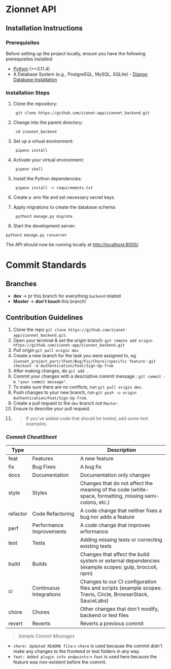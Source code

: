 # Zionnet API

## Installation Instructions

### Prerequisites

Before setting up the project locally, ensure you have the following prerequisites installed:

- [Python](https://www.python.org/downloads/) (>=3.11.4)
- A Database System (e.g., PostgreSQL, MySQL, SQLite) - [Django Database Installation](https://www.djangoproject.com/download/#database-installation)

### Installation Steps

1. Clone the repository:

        git clone https://github.com/zionet-app/zionnet_backend.git


2. Change into the parent directory:

        cd zionnet_backend


3. Set up a virtual environment:

        pipenv install


4. Activate your virtual environment:

        pipenv shell


5. Install the Python dependencies:

        pipenv install -r requirements.txt


6. Create a .env file and set necessary secret keys.


7. Apply migrations to create the database schema:

        python3 manage.py migrate


8. Start the development server: 
 ```
 python3 manage.py runserver
 ```

The API should now be running locally at [http://localhost:8000/](http://localhost:8000/).


# Commit Standards

## Branches

- **dev** -> pr this branch for everything `backend` related
- **Master** -> **don't touch** this branch!

## Contribution Guidelines

1. Clone the repo `git clone https://github.com/zionet-app/zionnet_backend.git`.
2. Open your terminal & set the origin branch: `git remote add origin https://github.com/zionet-app/zionnet_backend.git`
3. Pull origin `git pull origin dev`
4. Create a new branch for the task you were assigned to, eg `Zionnet_project_part/(Feat/Bug/Fix/Chore)/specific feature` : `git checkout -b Authentication/Feat/Sign-Up-from`
5. After making changes, do `git add .`
6. Commit your changes with a descriptive commit message : `git commit -m "your commit message"`.
7. To make sure there are no conflicts, run `git pull origin dev`.
8. Push changes to your new branch, run `git push -u origin Authentication/Feat/Sign-Up-from`.
9. Create a pull request to the `dev` branch not `Master`.
10. Ensure to describe your pull request.
11. > If you've added code that should be tested, add some test examples.

### _Commit CheatSheet_

| Type     |                          | Description                                                                                                 
| -------- | ------------------------ | -----------------------------------------------------------------------------------------------------------
| feat     | Features                 | A new feature
| fix      | Bug Fixes                | A bug fix
| docs     | Documentation            | Documentation only changes
| style    | Styles                   | Changes that do not affect the meaning of the code (white-space, formatting, missing semi-colons, etc.)
| refactor | Code Refactoring         | A code change that neither fixes a bug nor adds a feature
| perf     | Performance Improvements | A code change that improves erformance
| test     | Tests                    | Adding missing tests or correcting existing tests
| build    | Builds                   | Changes that affect the build system or external dependencies (example scopes: gulp, broccoli, npm)
| ci       | Continuous Integrations  | Changes to our CI configuration files and scripts (example scopes: Travis, Circle, BrowserStack, SauceLabs)
| chore    | Chores                   | Other changes that don't modify, backend or test files
| revert   | Reverts                  | Reverts a previous commit

> _Sample Commit Messages_

- `chore: Updated README file`:= `chore` is used because the commit didn't make any changes to the frontend or test folders in any way.
- `feat: Added plugin info endpoints`:= `feat` is used here because the feature was non-existent before the commit.
